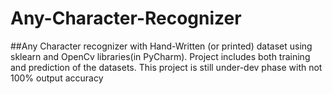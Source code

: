 # Any-Character-Recognizer
##Any Character recognizer with Hand-Written (or printed) dataset using sklearn and OpenCv libraries(in PyCharm). Project includes both training and prediction of the datasets.
This project is still under-dev phase with not 100% output accuracy
